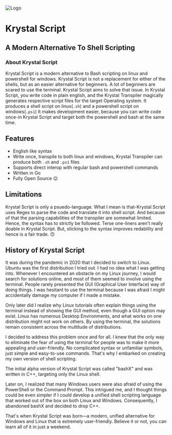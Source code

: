 ![Logo](https://github.com/KS-the-visionary/Krystal-Script/blob/main/Logo.png)


# Krystal Script
## A Modern Alternative To Shell Scripting

### About Krystal Script
Krystal Script is a modern alternative to Bash scripting on linux and powershell for windows.
Krystal Script is not a replacement for either of the shells, but as an easier alternative for beginners.
A lot of beginners are scared to use the terminal.
Krystal Script aims to solve that issue.
In Krystal Script, you write code in plain english, and the Krystal Transpiler magically generates respective script files for the target Operating system.
It produces a shell script on linux(`.sh`) and a powershell script on windows(`.ps1`)
It makes development easier, because you can write code once-in Krystal Script and target both the powershell and bash at the same time.

## Features
- English like syntax
- Write once, transpile to both linux and windows, Krystal Transpiler can produce both `.sh` and `.ps1` files
- Supports direct interop with regular bash and powershell commands
- Written in Go
- Fully Open Source 😉

## Limitations
Krystal Script is only a psuedo-language. What I mean is that-Krystal Script uses Regex to parse the code and translate it into shell script.
And because of that the parsing capabilities of the transpiler are somewhat limited. Hence, the syntax has to strictly be followed.
Terse one-liners aren't really doable in Krystal Script.
But, sticking to the syntax improves redability and hence is a fair trade. 🙃

## History of Krystal Script
It was during the pandemic in 2020 that I decided to switch to Linux. Ubuntu was the first distribution I tried out. I had no idea what I was getting into. Whenever I encountered an obstacle on my Linux journey, I would search for solutions online, and most of them seemed to involve using the terminal. People rarely presented the GUI (Graphical User Interface) way of doing things. I was hesitant to use the terminal because I was afraid I might accidentally damage my computer if I made a mistake.

Only later did I realize why Linux tutorials often explain things using the terminal instead of showing the GUI method, even though a GUI option may exist. Linux has numerous Desktop Environments, and what works on one distribution might not work on others. By using the terminal, the solutions remain consistent across the multitude of distributions.

I decided to address this problem once and for all. I knew that the only way to eliminate the fear of using the terminal for people was to make it more appealing and user-friendly. No complicated syntax or unfamiliar symbols, just simple and easy-to-use commands. That's why I embarked on creating my own version of shell scripting.

The initial alpha version of Krystal Script was called "bashX" and was written in C++, targeting only the Linux shell.

Later on, I realized that many Windows users were also afraid of using the PowerShell or the Command Prompt. This intrigued me, and I thought things could be even simpler if I could develop a unified shell scripting language that worked out of the box on both Linux and Windows. Consequently, I abandoned bashX and decided to drop C++.

That's when Krystal Script was born—a modern, unified alternative for Windows and Linux that is extremely user-friendly. Believe it or not, you can learn all of it in just a weekend.
